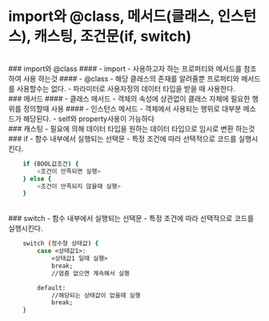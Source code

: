 # import와 @class, 메서드(클래스, 인스턴스), 캐스팅, 조건문(if, switch)

</br>
### import와 @class
#### - import
  - 사용하고자 하는 프로퍼티와 메서드를 참조하여 사용 하는것
#### - @class
  - 해당 클래스의 존재를 알려줄뿐 프로퍼티와 메서드를 사용할수는 없다.
  - 파라미터로 사용자정의 데이터 타입을 받을 때 사용한다.

</br>
### 메서드
#### - 클래스 메서드
  - 객체의 속성에 상관없이 클래스 자체에 필요한 행위를 정의할때 사용
#### - 인스턴스 메서드
  - 객체에서 사용되는 행위로 대부분 메소드가 해당된다.
  - self와 property사용이 가능하다

</br>
### 캐스팅
  - 필요에 의해 데이터 타입을 원하는 데이터 타입으로 임시로 변환 하는것

</br>
### if
  - 함수 내부에서 실행되는 선택문
  - 특정 조건에 따라 선택적으로 코드를 실행시킨다.

```sh
    if (BOOL값조건) {
        <조건이 만족되면 실행>
    } else {
        <조건이 만족되지 않을때 실행>
    }
```

</br>
### switch
  - 함수 내부에서 실행되는 선택문
  - 특정 조건에 따라 선택적으로 코드를 실행시킨다.

```sh
    switch (정수형 상태값) {
        case <상태값1>:
            <상태값1 일때 실행>
            break;
            //멈춤 없으면 계속해서 실행 

        default: 
        	//해당되는 상태값이 없을때 실행
            break;
    }
```
